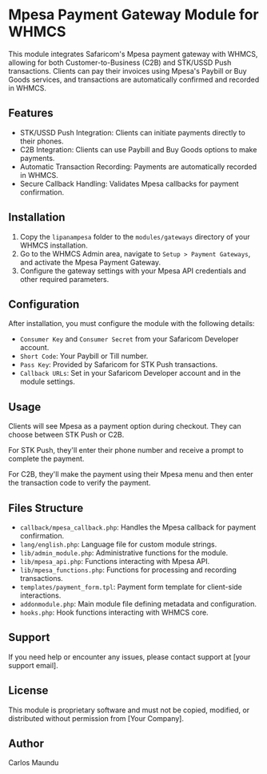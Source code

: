 # Mpesa Payment Gateway Module for WHMCS

This module integrates Safaricom's Mpesa payment gateway with WHMCS, allowing for both Customer-to-Business (C2B) and STK/USSD Push transactions. Clients can pay their invoices using Mpesa's Paybill or Buy Goods services, and transactions are automatically confirmed and recorded in WHMCS.

## Features

- STK/USSD Push Integration: Clients can initiate payments directly to their phones.
- C2B Integration: Clients can use Paybill and Buy Goods options to make payments.
- Automatic Transaction Recording: Payments are automatically recorded in WHMCS.
- Secure Callback Handling: Validates Mpesa callbacks for payment confirmation.

## Installation

1. Copy the `lipanampesa` folder to the `modules/gateways` directory of your WHMCS installation.
2. Go to the WHMCS Admin area, navigate to `Setup > Payment Gateways`, and activate the Mpesa Payment Gateway.
3. Configure the gateway settings with your Mpesa API credentials and other required parameters.

## Configuration

After installation, you must configure the module with the following details:

- `Consumer Key` and `Consumer Secret` from your Safaricom Developer account.
- `Short Code`: Your Paybill or Till number.
- `Pass Key`: Provided by Safaricom for STK Push transactions.
- `Callback URLs`: Set in your Safaricom Developer account and in the module settings.

## Usage

Clients will see Mpesa as a payment option during checkout. They can choose between STK Push or C2B.

For STK Push, they'll enter their phone number and receive a prompt to complete the payment.

For C2B, they'll make the payment using their Mpesa menu and then enter the transaction code to verify the payment.

## Files Structure

- `callback/mpesa_callback.php`: Handles the Mpesa callback for payment confirmation.
- `lang/english.php`: Language file for custom module strings.
- `lib/admin_module.php`: Administrative functions for the module.
- `lib/mpesa_api.php`: Functions interacting with Mpesa API.
- `lib/mpesa_functions.php`: Functions for processing and recording transactions.
- `templates/payment_form.tpl`: Payment form template for client-side interactions.
- `addonmodule.php`: Main module file defining metadata and configuration.
- `hooks.php`: Hook functions interacting with WHMCS core.

## Support

If you need help or encounter any issues, please contact support at [your support email].

## License

This module is proprietary software and must not be copied, modified, or distributed without permission from [Your Company].

## Author

Carlos Maundu
